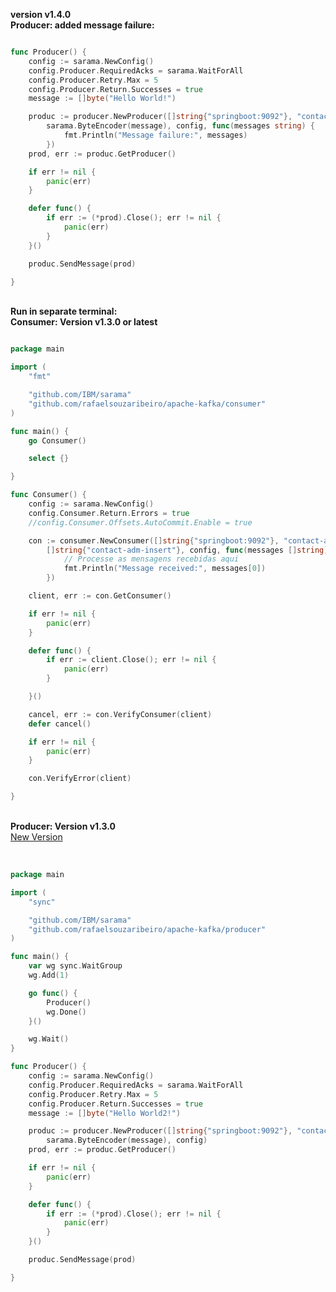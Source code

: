 <strong>version v1.4.0</strong>
<br />
<strong>Producer: added message failure:</strong>
<a id="anchor-name"></a>
<br />

```go

func Producer() {
	config := sarama.NewConfig()
	config.Producer.RequiredAcks = sarama.WaitForAll
	config.Producer.Retry.Max = 5
	config.Producer.Return.Successes = true
	message := []byte("Hello World!")

	produc := producer.NewProducer([]string{"springboot:9092"}, "contact-adm-insert",
		sarama.ByteEncoder(message), config, func(messages string) {
			fmt.Println("Message failure:", messages)
		})
	prod, err := produc.GetProducer()

	if err != nil {
		panic(err)
	}

	defer func() {
		if err := (*prod).Close(); err != nil {
			panic(err)
		}
	}()

	produc.SendMessage(prod)

}


```

<br />
<strong>Run in separate terminal:</strong>
<br />
<strong>Consumer: Version v1.3.0 or latest</strong>
<br />

```go

package main

import (
	"fmt"

	"github.com/IBM/sarama"
	"github.com/rafaelsouzaribeiro/apache-kafka/consumer"
)

func main() {
	go Consumer()

	select {}

}

func Consumer() {
	config := sarama.NewConfig()
	config.Consumer.Return.Errors = true
	//config.Consumer.Offsets.AutoCommit.Enable = true

	con := consumer.NewConsumer([]string{"springboot:9092"}, "contact-adm",
		[]string{"contact-adm-insert"}, config, func(messages []string) {
			// Processe as mensagens recebidas aqui
			fmt.Println("Message received:", messages[0])
		})

	client, err := con.GetConsumer()

	if err != nil {
		panic(err)
	}

	defer func() {
		if err := client.Close(); err != nil {
			panic(err)
		}

	}()

	cancel, err := con.VerifyConsumer(client)
	defer cancel()

	if err != nil {
		panic(err)
	}

	con.VerifyError(client)

}

```

<br />
<strong>Producer: Version v1.3.0</strong><br />
<a href="#anchor-name">New Version</a><br />
<br />


```go

package main

import (
	"sync"

	"github.com/IBM/sarama"
	"github.com/rafaelsouzaribeiro/apache-kafka/producer"
)

func main() {
	var wg sync.WaitGroup
	wg.Add(1)

	go func() {
		Producer()
		wg.Done()
	}()

	wg.Wait()
}

func Producer() {
	config := sarama.NewConfig()
	config.Producer.RequiredAcks = sarama.WaitForAll
	config.Producer.Retry.Max = 5
	config.Producer.Return.Successes = true
	message := []byte("Hello World2!")

	produc := producer.NewProducer([]string{"springboot:9092"}, "contact-adm-insert",
		sarama.ByteEncoder(message), config)
	prod, err := produc.GetProducer()

	if err != nil {
		panic(err)
	}

	defer func() {
		if err := (*prod).Close(); err != nil {
			panic(err)
		}
	}()

	produc.SendMessage(prod)

}

```